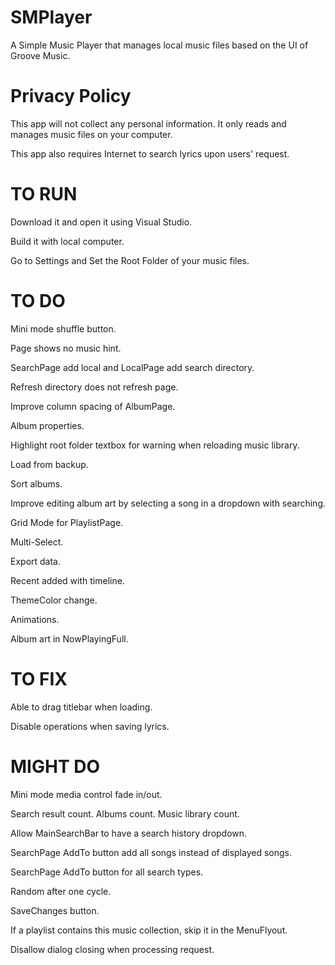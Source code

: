 # SMPlayer
A Simple Music Player that manages local music files based on the UI of Groove Music.

# Privacy Policy
This app will not collect any personal information. It only reads and manages music files on your computer.

This app also requires Internet to search lyrics upon users' request.

# TO RUN
Download it and open it using Visual Studio.

Build it with local computer.

Go to Settings and Set the Root Folder of your music files.

# TO DO
Mini mode shuffle button.

Page shows no music hint.

SearchPage add local and LocalPage add search directory.

Refresh directory does not refresh page.

Improve column spacing of AlbumPage.

Album properties.

Highlight root folder textbox for warning when reloading music library.

Load from backup.

Sort albums.

Improve editing album art by selecting a song in a dropdown with searching.

Grid Mode for PlaylistPage.

Multi-Select.

Export data.

Recent added with timeline.

ThemeColor change.

Animations.

Album art in NowPlayingFull.

# TO FIX
Able to drag titlebar when loading.

Disable operations when saving lyrics.

# MIGHT DO
Mini mode media control fade in/out.

Search result count. Albums count. Music library count.

Allow MainSearchBar to have a search history dropdown.

SearchPage AddTo button add all songs instead of displayed songs.

SearchPage AddTo button for all search types.

Random after one cycle.

SaveChanges button.

If a playlist contains this music collection, skip it in the MenuFlyout.

Disallow dialog closing when processing request.
